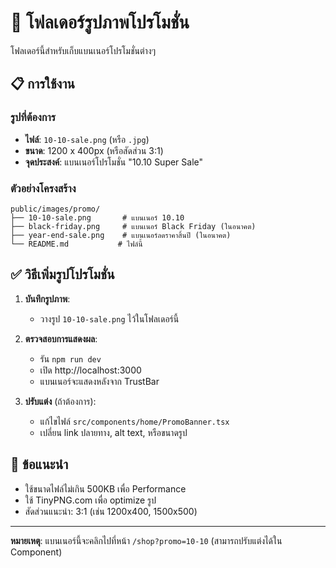 # 📢 โฟลเดอร์รูปภาพโปรโมชั่น

โฟลเดอร์นี้สำหรับเก็บแบนเนอร์โปรโมชั่นต่างๆ

## 📋 การใช้งาน

### รูปที่ต้องการ

- **ไฟล์**: `10-10-sale.png` (หรือ `.jpg`)
- **ขนาด**: 1200 x 400px (หรือสัดส่วน 3:1)
- **จุดประสงค์**: แบนเนอร์โปรโมชั่น "10.10 Super Sale"

### ตัวอย่างโครงสร้าง

```
public/images/promo/
├── 10-10-sale.png       # แบนเนอร์ 10.10
├── black-friday.png     # แบนเนอร์ Black Friday (ในอนาคต)
├── year-end-sale.png    # แบนเนอร์ลดราคาสิ้นปี (ในอนาคต)
└── README.md           # ไฟล์นี้
```

## ✅ วิธีเพิ่มรูปโปรโมชั่น

1. **บันทึกรูปภาพ**:

   - วางรูป `10-10-sale.png` ไว้ในโฟลเดอร์นี้

2. **ตรวจสอบการแสดงผล**:

   - รัน `npm run dev`
   - เปิด http://localhost:3000
   - แบนเนอร์จะแสดงหลังจาก TrustBar

3. **ปรับแต่ง** (ถ้าต้องการ):
   - แก้ไขไฟล์ `src/components/home/PromoBanner.tsx`
   - เปลี่ยน link ปลายทาง, alt text, หรือขนาดรูป

## 🎨 ข้อแนะนำ

- ใช้ขนาดไฟล์ไม่เกิน 500KB เพื่อ Performance
- ใช้ TinyPNG.com เพื่อ optimize รูป
- สัดส่วนแนะนำ: 3:1 (เช่น 1200x400, 1500x500)

---

**หมายเหตุ**: แบนเนอร์นี้จะคลิกไปที่หน้า `/shop?promo=10-10` (สามารถปรับแต่งได้ใน Component)
